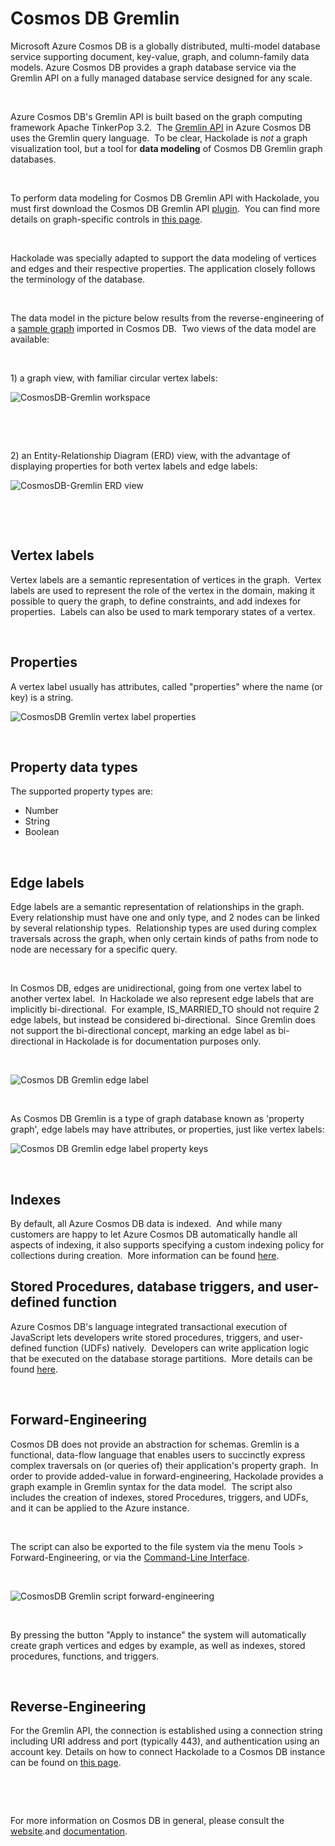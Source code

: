 # Cosmos DB Gremlin

Microsoft Azure Cosmos DB is a globally distributed, multi-model database service supporting document, key-value, graph, and column-family data models. Azure Cosmos DB provides a graph database service via the Gremlin API on a fully managed database service designed for any scale.

&nbsp;

Azure Cosmos DB's Gremlin API is built based on the graph computing framework Apache TinkerPop 3.2.&nbsp; The [Gremlin API](<https://docs.microsoft.com/en-us/azure/cosmos-db/graph-introduction> "target=\"\_blank\"") in Azure Cosmos DB uses the Gremlin query language.&nbsp; To be clear, Hackolade is *not* a graph visualization tool, but a tool for **data modeling** of Cosmos DB Gremlin graph databases. &nbsp;

&nbsp;

To perform data modeling for Cosmos DB Gremlin API with Hackolade, you must first download the Cosmos DB Gremlin API [plugin](<DownloadadditionalDBtargetplugin.md>).&nbsp; You can find more details on graph-specific controls in [this page](<Graphshapes.md>).

&nbsp;

Hackolade was specially adapted to support the data modeling of vertices and edges and their respective properties. The application closely follows the terminology of the database.

&nbsp;

The data model in the picture below results from the reverse-engineering of a [sample graph](<https://docs.microsoft.com/en-us/azure/cosmos-db/graph-introduction#graph-database-by-example> "target=\"\_blank\"") imported in Cosmos DB.&nbsp; Two views of the data model are available:

&nbsp;

&#49;) a graph view, with familiar circular vertex labels:

![CosmosDB-Gremlin workspace](<lib/CosmosDB-Gremlin%20workspace.png>)

&nbsp;

&nbsp;

&#50;) an Entity-Relationship Diagram (ERD) view, with the advantage of displaying properties for both vertex labels and edge labels:

![CosmosDB-Gremlin ERD view](<lib/CosmosDB-Gremlin%20ERD%20view.png>)

&nbsp;

&nbsp;

## Vertex labels

Vertex labels are a semantic representation of vertices in the graph.&nbsp; Vertex labels are used to represent the role of the vertex in the domain, making it possible to query the graph, to define constraints, and add indexes for properties.&nbsp; Labels can also be used to mark temporary states of a vertex.&nbsp;

&nbsp;

## Properties

A vertex label usually has attributes, called "properties" where the name (or key) is a string.

![CosmosDB Gremlin vertex label properties](<lib/CosmosDB%20Gremlin%20vertex%20label%20properties.png>)

&nbsp;

## Property data types

The supported property types are:

* Number
* String
* Boolean

&nbsp;

## Edge labels

Edge labels are a semantic representation of relationships in the graph. Every relationship must have one and only type, and 2 nodes can be linked by several relationship types.&nbsp; Relationship types are used during complex traversals across the graph, when only certain kinds of paths from node to node are necessary for a specific query.

&nbsp;

In Cosmos DB, edges are unidirectional, going from one vertex label to another vertex label.&nbsp; In Hackolade we also represent edge labels that are implicitly bi-directional.&nbsp; For example, IS\_MARRIED\_TO should not require 2 edge labels, but instead be considered bi-directional.&nbsp; Since Gremlin does not support the bi-directional concept, marking an edge label as bi-directional in Hackolade is for documentation purposes only.&nbsp;

&nbsp;

![Cosmos DB Gremlin edge label](<lib/Neo4j%20relationship%20type.png>)

&nbsp;

As Cosmos DB Gremlin is a type of graph database known as 'property graph', edge labels may have attributes, or properties, just like vertex labels:

![Cosmos DB Gremlin edge label property keys](<lib/Neo4j%20relationship%20type%20property%20keys.png>)

&nbsp;

## Indexes

By default, all Azure Cosmos DB data is indexed.&nbsp; And while many customers are happy to let Azure Cosmos DB automatically handle all aspects of indexing, it also supports specifying a custom indexing policy for collections during creation.&nbsp; More information can be found [here](<https://docs.microsoft.com/en-us/azure/cosmos-db/indexing-policies> "target=\"\_blank\"").

## Stored Procedures, database triggers, and user-defined function

Azure Cosmos DB's language integrated transactional execution of JavaScript lets developers write stored procedures, triggers, and user-defined function (UDFs) natively.&nbsp; Developers can write application logic that be executed on the database storage partitions.&nbsp; More details can be found [here](<https://docs.microsoft.com/en-us/azure/cosmos-db/programming> "target=\"\_blank\"").

&nbsp;

## Forward-Engineering

Cosmos DB does not provide an abstraction for schemas. Gremlin is a functional, data-flow language that enables users to succinctly express complex traversals on (or queries of) their application's property graph.&nbsp; In order to provide added-value in forward-engineering, Hackolade provides a graph example in Gremlin syntax for the data model.&nbsp; The script also includes the creation of indexes, stored Procedures, triggers, and UDFs, and it can be applied to the Azure instance.&nbsp;

&nbsp;

The script can also be exported to the file system via the menu Tools \> Forward-Engineering, or via the [Command-Line Interface](<CommandLineInterface.md>).

&nbsp;

![CosmosDB Gremlin script forward-engineering](<lib/CosmosDB%20Gremlin%20script%20forward-engineering.png>)

&nbsp;

By pressing the button "Apply to instance" the system will automatically create graph vertices and edges by example, as well as indexes, stored procedures, functions, and triggers.

&nbsp;

## Reverse-Engineering

For the Gremlin API, the connection is established using a connection string including URI address and port (typically 443), and authentication using an account key. Details on how to connect Hackolade to a Cosmos DB instance can be found on [this page](<ConnecttoaCosmosDBinstance.md>).

&nbsp;

&nbsp;

For more information on Cosmos DB in general, please consult the [website](<https://gotcosmos.com/> "target=\"\_blank\"").and [documentation](<https://docs.microsoft.com/en-us/azure/cosmos-db/introduction> "target=\"\_blank\"").

